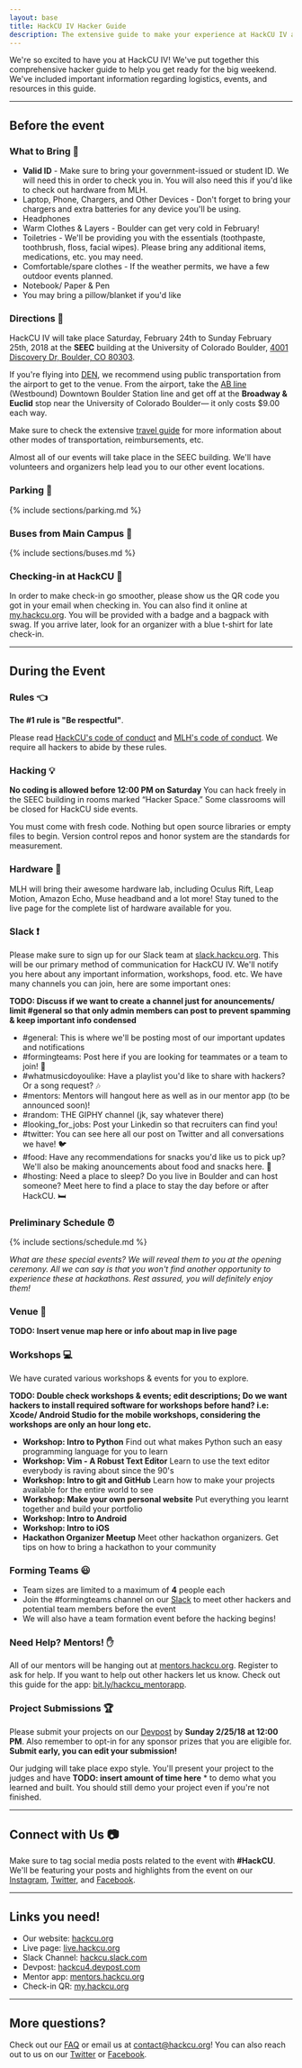 ```yaml
---
layout: base
title: HackCU IV Hacker Guide
description: The extensive guide to make your experience at HackCU IV amazing!
---
```


We're so excited to have you at HackCU IV! We've put together this comprehensive hacker guide to help you get ready for the big weekend. We've included important information regarding logistics, events, and resources in this guide.

----

## Before the event 

### What to Bring :briefcase:

- **Valid ID** - Make sure to bring your government-issued or student ID. We will need this in order to check you in. You will also need this if you'd like to check out hardware from MLH. 
- Laptop, Phone, Chargers, and Other Devices - Don't forget to bring your chargers and extra batteries for any device you'll be using. 
- Headphones 
- Warm Clothes & Layers - Boulder can get very cold in February! 
- Toiletries - We'll be providing you with the essentials (toothpaste, toothbrush, floss, facial wipes). Please  bring any additional items, medications, etc. you may need. 
- Comfortable/spare clothes - If the weather permits, we have a few outdoor events planned. 
- Notebook/ Paper & Pen 
- You may bring a pillow/blanket if you'd like


### Directions :round_pushpin:

HackCU IV will take place Saturday, February 24th to Sunday February 25th, 2018 at the **SEEC** building at the University of Colorado Boulder, [4001 Discovery Dr, Boulder, CO 80303](https://www.google.com/maps/dir//40.0097787,-105.2424016/@40.0097782,-105.2464652,16z/data=!4m2!4m1!3e2). 

If you're flying into [DEN](https://www.flydenver.com/), we recommend using public transportation from the airport to get to the venue. From the airport, take the [AB line](http://www3.rtd-denver.com/schedules/getSchedule.action?runboardId=2431&routeId=AB&routeType=9&&direction=W-Bound&serviceType=1#day) (Westbound) Downtown Boulder Station line and get off at the **Broadway & Euclid** stop near the University of Colorado Boulder— it only costs $9.00 each way. 

Make sure to check the extensive [travel guide](https://pages.hackcu.org/policies/travel/) for more information about other modes of transportation, reimbursements, etc.

Almost all of our events will take place in the SEEC building. We'll have volunteers and organizers help lead you to our other event locations. 

### Parking :car:

{% include sections/parking.md %}

### Buses from Main Campus :bus:

{% include sections/buses.md %}

### Checking-in at HackCU :wave:

In order to make check-in go smoother, please show us the QR code you got in your email when checking in. You can also find it online at [my.hackcu.org](https://my.hackcu.org). You will be provided with a badge and a bagpack with swag. If you arrive later, look for an organizer with a blue t-shirt for late check-in. 

-----

## During the Event

### Rules :point_left:

**The #1 rule is "Be respectful"**.

Please read [HackCU's code of conduct](https://my.hackcu.org/code_conduct/) and [MLH's code of conduct](https://static.mlh.io/docs/mlh-code-of-conduct.pdf). We require all hackers to abide by these rules. 

### Hacking :bulb:

**No coding is allowed before 12:00 PM on Saturday**
You can hack freely in the SEEC building in rooms marked “Hacker Space.” Some classrooms will be closed for HackCU side events.

You must come with fresh code. Nothing but open source libraries or empty files to begin. Version control repos and honor system are the standards for measurement.

### Hardware :wrench:

MLH will bring their awesome hardware lab, including Oculus Rift, Leap Motion, Amazon Echo, Muse headband and a lot more! Stay tuned to the live page for the complete list of hardware available for you.


### Slack :exclamation:

Please make sure to sign up for our Slack team at [slack.hackcu.org](http://slack.hackcu.org). This will be our primary method of communication for HackCU IV. We'll notify you here about any important information, workshops, food. etc. We have many channels you can join, here are some important ones: 

**TODO: Discuss if we want to create a channel just for anouncements/ limit #general so that only admin members can post to prevent spamming & keep important info condensed**

- \#general: This is where we'll be posting most of our important updates and notifications
- \#formingteams: Post here if you are looking for teammates or a team to join! :busts_in_silhouette:
- \#whatmusicdoyoulike: Have a playlist you'd like to share with hackers? Or a song request? :notes:
- \#mentors: Mentors will hangout here as well as in our mentor app (to be announced soon)!
- \#random: THE GIPHY channel (jk, say whatever there)
- \#looking_for_jobs: Post your Linkedin so that recruiters can find you!
- \#twitter: You can see here all our post on Twitter and all conversations we have! :bird:
- \#food: Have any recommendations for snacks you'd like us to pick up? We'll also be making anouncements about food and snacks here. :fries:
- \#hosting: Need a place to sleep? Do you live in Boulder and can host someone? Meet here to find a place to stay the day before or after HackCU. :bed:


### Preliminary Schedule :alarm_clock:

{% include sections/schedule.md %}

*What are these special events? We will reveal them to you at the opening ceremony. All we can say is that you won't find another opportunity to experience these at hackathons. Rest assured, you will definitely enjoy them!*


### Venue :bookmark:

**TODO: Insert venue map here or info about map in live page**


### Workshops :computer:

We have curated various workshops & events for you to explore.

**TODO: Double check workshops & events; edit descriptions; Do we want hackers to install required software for workshops before hand? i.e: Xcode/ Android Studio for the mobile workshops, considering the workshops are only an hour long etc.**

- **Workshop: Intro to Python** Find out what makes Python such an easy programming language for you to learn
- **Workshop: Vim - A Robust Text Editor** Learn to use the text editor everybody is raving about since the 90's
- **Workshop: Intro to git and GitHub** Learn how to make your projects available for the entire world to see
- **Workshop: Make your own personal website** Put everything you learnt together and build your portfolio
- **Workshop: Intro to Android**
- **Workshop: Intro to iOS**
- **Hackathon Organizer Meetup** Meet other hackathon organizers. Get tips on how to bring a hackathon to your community


### Forming Teams :smiley:

- Team sizes are limited to a maximum of **4** people each
- Join the \#formingteams channel on our [Slack](http://slack.hackcu.org) to meet other hackers and potential team members before the event
- We will also have a team formation event before the hacking begins!


### Need Help? Mentors! :raised_hand: 


All of our mentors will be hanging out at [mentors.hackcu.org](https://mentors.hackcu.org). Register to ask for help. If you want to help out other hackers let us know. Check out this guide for the app: [bit.ly/hackcu_mentorapp](http://bit.ly/hackcu_mentorapp).


### Project Submissions :trophy:

Please submit your projects on our [Devpost](https://hackcu4.devpost.com/) by **Sunday 2/25/18 at 12:00 PM**.  Also remember to opt-in for any sponsor prizes that you are eligible for. **Submit early, you can edit your submission!**

Our judging will take place expo style. You'll present your project to the judges and have **TODO: insert amount of time here** * to demo what you learned and built. You should still demo your project even if you're not finished. 

-----

## Connect with Us :camera:

Make sure to tag social media posts related to the event with **\#HackCU**. We'll be featuring your posts and highlights from the event on our [Instagram](https://www.instagram.com/hackcu/?hl=en), [Twitter](https://twitter.com/hackcu), and [Facebook](https://www.facebook.com/HackCU/). 

-----

## Links you need!

- Our website: [hackcu.org](https://hackcu.org)
- Live page: [live.hackcu.org](https://live.hackcu.org)
- Slack Channel: [hackcu.slack.com](https://hackcu.slack.com)
- Devpost: [hackcu4.devpost.com](https://hackcu4.devpost.com)
- Mentor app: [mentors.hackcu.org](https://mentors.hackcu.org)
- Check-in QR: [my.hackcu.org](https://my.hackcu.org)

-----

## More questions?

Check out our [FAQ](https://hackcu.org/#faq) or email us at [contact@hackcu.org](mailto:contact@hackcu.org)! You can also reach out to us on our [Twitter](https://twitter.com/hackcu) or [Facebook](https://www.facebook.com/HackCU/).